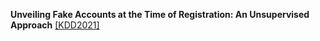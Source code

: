 **Unveiling Fake Accounts at the Time of Registration: An Unsupervised Approach** [[KDD2021]](https://dl.acm.org/doi/pdf/10.1145/3447548.3467094)
